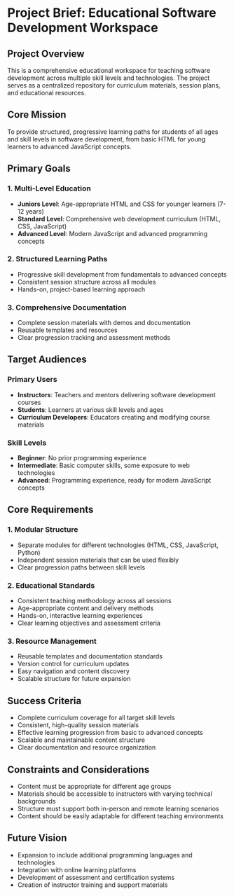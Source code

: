 # Project Brief: Educational Software Development Workspace

## Project Overview
This is a comprehensive educational workspace for teaching software development across multiple skill levels and technologies. The project serves as a centralized repository for curriculum materials, session plans, and educational resources.

## Core Mission
To provide structured, progressive learning paths for students of all ages and skill levels in software development, from basic HTML for young learners to advanced JavaScript concepts.

## Primary Goals

### 1. Multi-Level Education
- **Juniors Level**: Age-appropriate HTML and CSS for younger learners (7-12 years)
- **Standard Level**: Comprehensive web development curriculum (HTML, CSS, JavaScript)
- **Advanced Level**: Modern JavaScript and advanced programming concepts

### 2. Structured Learning Paths
- Progressive skill development from fundamentals to advanced concepts
- Consistent session structure across all modules
- Hands-on, project-based learning approach

### 3. Comprehensive Documentation
- Complete session materials with demos and documentation
- Reusable templates and resources
- Clear progression tracking and assessment methods

## Target Audiences

### Primary Users
- **Instructors**: Teachers and mentors delivering software development courses
- **Students**: Learners at various skill levels and ages
- **Curriculum Developers**: Educators creating and modifying course materials

### Skill Levels
- **Beginner**: No prior programming experience
- **Intermediate**: Basic computer skills, some exposure to web technologies
- **Advanced**: Programming experience, ready for modern JavaScript concepts

## Core Requirements

### 1. Modular Structure
- Separate modules for different technologies (HTML, CSS, JavaScript, Python)
- Independent session materials that can be used flexibly
- Clear progression paths between skill levels

### 2. Educational Standards
- Consistent teaching methodology across all sessions
- Age-appropriate content and delivery methods
- Hands-on, interactive learning experiences
- Clear learning objectives and assessment criteria

### 3. Resource Management
- Reusable templates and documentation standards
- Version control for curriculum updates
- Easy navigation and content discovery
- Scalable structure for future expansion

## Success Criteria
- Complete curriculum coverage for all target skill levels
- Consistent, high-quality session materials
- Effective learning progression from basic to advanced concepts
- Scalable and maintainable content structure
- Clear documentation and resource organization

## Constraints and Considerations
- Content must be appropriate for different age groups
- Materials should be accessible to instructors with varying technical backgrounds
- Structure must support both in-person and remote learning scenarios
- Content should be easily adaptable for different teaching environments

## Future Vision
- Expansion to include additional programming languages and technologies
- Integration with online learning platforms
- Development of assessment and certification systems
- Creation of instructor training and support materials 